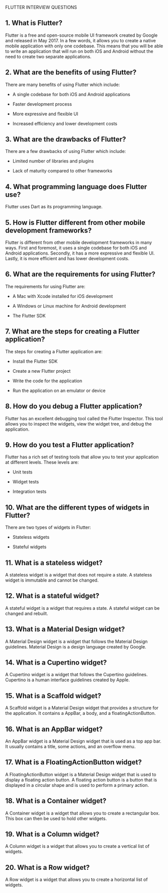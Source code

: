 FLUTTER INTERVIEW QUESTIONS


## 1. What is Flutter?

Flutter is a free and open-source mobile UI framework created by Google and released in May 2017. In a few words, it allows you to create a native mobile application with only one codebase. This means that you will be able to write an application that will run on both iOS and Android without the need to create two separate applications.

## 2. What are the benefits of using Flutter?

There are many benefits of using Flutter which include:

- A single codebase for both iOS and Android applications

- Faster development process

- More expressive and flexible UI

- Increased efficiency and lower development costs

## 3. What are the drawbacks of Flutter?

There are a few drawbacks of using Flutter which include:

- Limited number of libraries and plugins

- Lack of maturity compared to other frameworks

## 4. What programming language does Flutter use?

Flutter uses Dart as its programming language.

## 5. How is Flutter different from other mobile development frameworks?

Flutter is different from other mobile development frameworks in many ways. First and foremost, it uses a single codebase for both iOS and Android applications. Secondly, it has a more expressive and flexible UI. Lastly, it is more efficient and has lower development costs.

## 6. What are the requirements for using Flutter?

The requirements for using Flutter are:

- A Mac with Xcode installed for iOS development

- A Windows or Linux machine for Android development

- The Flutter SDK

## 7. What are the steps for creating a Flutter application?

The steps for creating a Flutter application are:

- Install the Flutter SDK

- Create a new Flutter project

- Write the code for the application

- Run the application on an emulator or device

## 8. How do you debug a Flutter application?

Flutter has an excellent debugging tool called the Flutter Inspector. This tool allows you to inspect the widgets, view the widget tree, and debug the application.

## 9. How do you test a Flutter application?

Flutter has a rich set of testing tools that allow you to test your application at different levels. These levels are:

- Unit tests

- Widget tests

- Integration tests

## 10. What are the different types of widgets in Flutter?

There are two types of widgets in Flutter:

- Stateless widgets

- Stateful widgets

## 11. What is a stateless widget?

A stateless widget is a widget that does not require a state. A stateless widget is immutable and cannot be changed.

## 12. What is a stateful widget?

A stateful widget is a widget that requires a state. A stateful widget can be changed and rebuilt.

## 13. What is a Material Design widget?

A Material Design widget is a widget that follows the Material Design guidelines. Material Design is a design language created by Google.

## 14. What is a Cupertino widget?

A Cupertino widget is a widget that follows the Cupertino guidelines. Cupertino is a human interface guidelines created by Apple.

## 15. What is a Scaffold widget?

A Scaffold widget is a Material Design widget that provides a structure for the application. It contains a AppBar, a body, and a floatingActionButton.

## 16. What is an AppBar widget?

An AppBar widget is a Material Design widget that is used as a top app bar. It usually contains a title, some actions, and an overflow menu.

## 17. What is a FloatingActionButton widget?

A FloatingActionButton widget is a Material Design widget that is used to display a floating action button. A floating action button is a button that is displayed in a circular shape and is used to perform a primary action.

## 18. What is a Container widget?

A Container widget is a widget that allows you to create a rectangular box. This box can then be used to hold other widgets.

## 19. What is a Column widget?

A Column widget is a widget that allows you to create a vertical list of widgets.

## 20. What is a Row widget?

A Row widget is a widget that allows you to create a horizontal list of widgets.